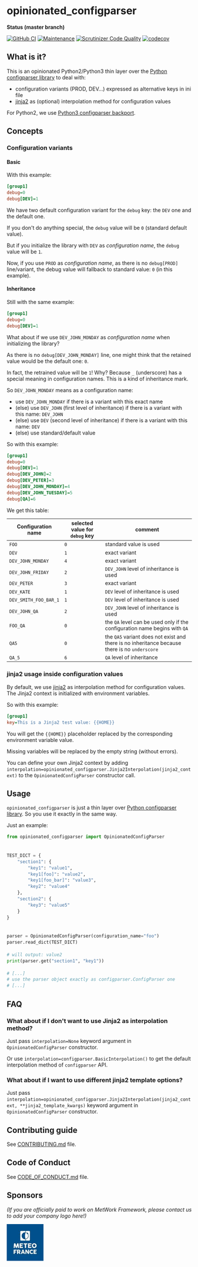 # opinionated_configparser

[//]: # (automatically generated from https://github.com/metwork-framework/github_organization_management/blob/master/common_files/README.md)

**Status (master branch)**



[![GitHub CI](https://github.com/metwork-framework/opinionated_configparser/workflows/CI/badge.svg?branch=master)](https://github.com/metwork-framework/opinionated_configparser/actions?query=workflow%3ACI&branch=master)
[![Maintenance](https://github.com/metwork-framework/resources/blob/master/badges/maintained.svg)]()
[![Scrutinizer Code Quality](https://scrutinizer-ci.com/g/metwork-framework/opinionated_configparser/badges/quality-score.png?b=master)](https://scrutinizer-ci.com/g/metwork-framework/opinionated_configparser/?branch=master)
[![codecov](https://codecov.io/gh/metwork-framework/opinionated_configparser/branch/master/graph/badge.svg)](https://codecov.io/gh/metwork-framework/opinionated_configparser)




## What is it?

This is an opinionated Python2/Python3 thin layer over the [Python configparser library](https://docs.python.org/3/library/configparser.html) to deal with:

- configuration variants (PROD, DEV...) expressed as alternative keys in ini file
- [jinja2](https://jinja.palletsprojects.com/) as (optional) interpolation method for configuration values

For Python2, we use [Python3 configparser backport](https://pypi.org/project/configparser/).


## Concepts

### Configuration variants

#### Basic

With this example:

```ini
[group1]
debug=0
debug[DEV]=1
```

We have two default configuration variant for the `debug` key: the `DEV` one and the default one.

If you don't do anything special, the `debug` value will be `0` (standard default value).

But if you initialize the library with `DEV` as *configuration name*, the `debug` value will be `1`.

Now, if you use `PROD` as *configuration name*, as there is no `debug[PROD]` line/variant,
the debug value will fallback to standard value: `0` (in this example).

#### Inheritance

Still with the same example:

```ini
[group1]
debug=0
debug[DEV]=1
```

What about if we use `DEV_JOHN_MONDAY` as *configuration name* when initializing the library?

As there is no `debug[DEV_JOHN_MONDAY]` line,
one might think that the retained value would be the default one: `0`.

In fact, the retrained value will be `1`! Why? Because `_` (underscore) has a special meaning
in configuration names. This is a kind of inheritance mark.

So `DEV_JOHN_MONDAY` means as a configuration name:

- use `DEV_JOHN_MONDAY` if there is a variant with this exact name
- (else) use `DEV_JOHN` (first level of inheritance) if there is a variant with this name: `DEV_JOHN`
- (else) use `DEV` (second level of inheritance) if there is a variant with this name: `DEV`
- (else) use standard/default value

So with this example:

```ini
[group1]
debug=0
debug[DEV]=1
debug[DEV_JOHN]=2
debug[DEV_PETER]=3
debug[DEV_JOHN_MONDAY]=4
debug[DEV_JOHN_TUESDAY]=5
debug[QA]=6
```

We get this table:

Configuration name | selected value for `debug` key | comment
--- | --- | ---
`FOO` | `0` | standard value is used
`DEV` | `1` | exact variant
`DEV_JOHN_MONDAY` | `4` | exact variant
`DEV_JOHN_FRIDAY` | `2` | `DEV_JOHN` level of inheritance is used
`DEV_PETER` | `3` | exact variant
`DEV_KATE` | `1` | `DEV` level of inheritance is used
`DEV_SMITH_FOO_BAR_1` | `1` | `DEV` level of inheritance is used
`DEV_JOHN_QA` | `2` | `DEV_JOHN` level of inheritance is used
`FOO_QA` | `0` | the `QA` level can be used only if the configuration name begins with `QA`
`QA5` | `0` | the `QA5` variant does not exist and there is no inheritance because there is no `underscore`
`QA_5` | `6` | `QA` level of inheritance

### jinja2 usage inside configuration values

By default, we use [jinja2](https://jinja.palletsprojects.com/) as interpolation method
for configuration values. The Jinja2 context is initialized with environment variables.

So with this example:
```ini
[group1]
key=This is a Jinja2 test value: {{HOME}}
```

You will get the `{{HOME}}` placeholder replaced by the corresponding environment variable value.

Missing variables will be replaced by the empty string (without errors).

You can define your own Jinja2 context by adding `interpolation=opinionated_configparser.Jinja2Interpolation(jinja2_context)` to the `OpinionatedConfigParser` constructor call.

## Usage

`opinionated_configparser` is just a thin layer over [Python configparser library](https://docs.python.org/3/library/configparser.html). So you use it exactly in the same way.

Just an example:

```python
from opinionated_configparser import OpinionatedConfigParser


TEST_DICT = {
    "section1": {
        "key1": "value1",
        "key1[foo]": "value2",
        "key1[foo_bar]": "value3",
        "key2": "value4"
    },
    "section2": {
        "key3": "value5"
    }
}


parser = OpinionatedConfigParser(configuration_name="foo")
parser.read_dict(TEST_DICT)

# will output: value2
print(parser.get("section1", "key1"))

# [...]
# use the parser object exactly as configparser.ConfigParser one
# [...]
```

## FAQ

### What about if I don't want to use Jinja2 as interpolation method?

Just pass `interpolation=None` keyword argument in `OpinionatedConfigParser`
constructor.

Or use `interpolation=configparser.BasicInterpolation()` to get the default
interpolation method of `configparser` API.

### What about if I want to use different jinja2 template options?

Just pass `interpolation=opinionated_configparser.Jinja2Interpolation(jinja2_context, **jinja2_template_kwargs)` keyword argument in `OpinionatedConfigParser` constructor.






## Contributing guide

See [CONTRIBUTING.md](CONTRIBUTING.md) file.



## Code of Conduct

See [CODE_OF_CONDUCT.md](CODE_OF_CONDUCT.md) file.



## Sponsors

*(If you are officially paid to work on MetWork Framework, please contact us to add your company logo here!)*

[![logo](https://raw.githubusercontent.com/metwork-framework/resources/master/sponsors/meteofrance-small.jpeg)](http://www.meteofrance.com)
